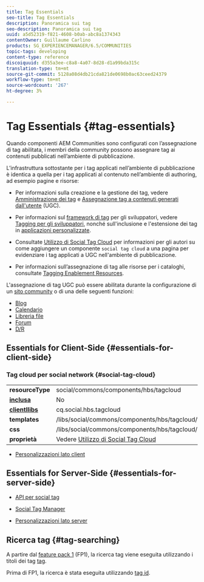 ```yaml
---
title: Tag Essentials
seo-title: Tag Essentials
description: Panoramica sui tag
seo-description: Panoramica sui tag
uuid: a5d52319-f821-4608-b0ab-abc8a1374343
contentOwner: Guillaume Carlino
products: SG_EXPERIENCEMANAGER/6.5/COMMUNITIES
topic-tags: developing
content-type: reference
discoiquuid: d355a3ee-c8a8-4a07-8d28-d1a99bda315c
translation-type: tm+mt
source-git-commit: 5128a08d4db21cda821de0698b0ac63ceed24379
workflow-type: tm+mt
source-wordcount: '267'
ht-degree: 3%

---
```



# Tag Essentials {#tag-essentials}

Quando  componenti AEM Communities sono configurati con l’assegnazione di tag abilitata, i membri della community possono assegnare tag ai contenuti pubblicati nell’ambiente di pubblicazione.

L’infrastruttura sottostante per i tag applicati nell’ambiente di pubblicazione è identica a quella per i tag applicati al contenuto nell’ambiente di authoring, ad esempio pagine e risorse:

* Per informazioni sulla creazione e la gestione dei tag, vedere [Amministrazione dei tag](../../help/sites-administering/tags.md) e [Assegnazione tag a contenuti generati dall&#39;utente](tag-ugc.md) (UGC).

* Per informazioni sul [framework di tag](../../help/sites-developing/framework.md) per gli sviluppatori, vedere [Tagging per gli sviluppatori](../../help/sites-developing/tags.md), nonché sull&#39;inclusione e l&#39;estensione dei tag in [applicazioni personalizzate](../../help/sites-developing/building.md).

* Consultate [Utilizzo di Social Tag Cloud](tagcloud.md) per informazioni per gli autori su come aggiungere un componente `social tag cloud` a una pagina per evidenziare i tag applicati a UGC nell&#39;ambiente di pubblicazione.

* Per informazioni sull’assegnazione di tag alle risorse per i cataloghi, consultate [Tagging Enablement Resources](tag-resources.md).

L&#39;assegnazione di tag UGC può essere abilitata durante la configurazione di un [sito community](sites-console.md#tagging) o di una delle seguenti funzioni:

* [Blog](blog-feature.md)
* [Calendario](calendar.md)
* [Libreria file](file-library.md)
* [Forum](forum.md)
* [D/R](working-with-qna.md)

## Essentials for Client-Side {#essentials-for-client-side}

### Tag cloud per social network {#social-tag-cloud}

<table>
 <tbody>
  <tr>
   <td> <strong>resourceType</strong></td>
   <td>social/commons/components/hbs/tagcloud</td>
  </tr>
  <tr>
   <td> <a href="scf.md#add-or-include-a-communities-component"><strong>inclusa</strong></a></td>
   <td>No</td>
  </tr>
  <tr>
   <td> <a href="clientlibs.md"><strong>clientllibs</strong></a></td>
   <td>cq.social.hbs.tagcloud</td>
  </tr>
  <tr>
   <td> <strong>templates</strong></td>
   <td> /libs/social/commons/components/hbs/tagcloud/tagcloud.hbs<br /> </td>
  </tr>
  <tr>
   <td> <strong>css</strong></td>
   <td> /libs/social/commons/components/hbs/tagcloud/clientlibs/tagcloud.css</td>
  </tr>
  <tr>
   <td><strong>proprietà</strong></td>
   <td>Vedere <a href="tagcloud.md">Utilizzo di Social Tag Cloud</a></td>
  </tr>
 </tbody>
</table>

* [Personalizzazioni lato client](client-customize.md)

## Essentials for Server-Side {#essentials-for-server-side}

* [API per social tag](https://helpx.adobe.com/experience-manager/6-5/sites/developing/using/reference-materials/javadoc/com/adobe/cq/social/commons/tagcloud/api/package-summary.html)

* [Social Tag Manager](https://helpx.adobe.com/experience-manager/6-5/sites/developing/using/reference-materials/javadoc/com/adobe/cq/social/commons/tagging/package-summary.html)

* [Personalizzazioni lato server](server-customize.md)

## Ricerca tag {#tag-searching}

A partire dal [feature pack 1](deploy-communities.md#latestfeaturepack) (FP1), la ricerca tag viene eseguita utilizzando i titoli dei tag [tag](../../help/sites-developing/framework.md#tag-characteristics).

Prima di FP1, la ricerca è stata eseguita utilizzando [tag id](../../help/sites-developing/framework.md#tagid).
